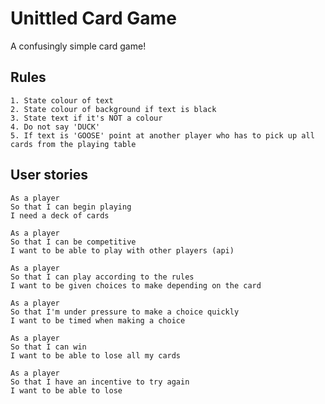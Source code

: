 # Unittled Card Game
A confusingly simple card game! 

## Rules
```
1. State colour of text
2. State colour of background if text is black
3. State text if it's NOT a colour
4. Do not say 'DUCK'
5. If text is 'GOOSE' point at another player who has to pick up all cards from the playing table
```

## User stories
```
As a player 
So that I can begin playing
I need a deck of cards
```
```
As a player
So that I can be competitive
I want to be able to play with other players (api)
```
```
As a player
So that I can play according to the rules
I want to be given choices to make depending on the card
```
```
As a player
So that I'm under pressure to make a choice quickly
I want to be timed when making a choice
```
```
As a player
So that I can win
I want to be able to lose all my cards
```
```
As a player
So that I have an incentive to try again
I want to be able to lose
```
